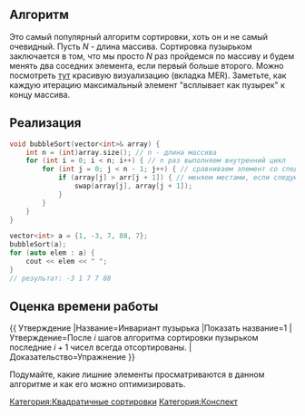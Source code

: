 ## Алгоритм

Это самый популярный алгоритм сортировки, хоть он и не самый очевидный.
Пусть $N$ - длина массива. Сортировка пузырьком заключается в том, что
мы просто $N$ раз пройдемся по массиву и будем менять два соседних
элемента, если первый больше второго. Можно посмотреть
[тут](https://visualgo.net/nl/sorting) красивую визуализацию (вкладка
MER). Заметьте, как каждую итерацию максимальный элемент "всплывает как
пузырек" к концу массива.

## Реализация

``` C++ numberLines
void bubbleSort(vector<int>& array) {
    int n = (int)array.size(); // n - длина массива
    for (int i = 0; i < n; i++) { // n раз выполняем внутренний цикл
        for (int j = 0; j < n - 1; j++) { // сравниваем элемент со следующим
            if (array[j] > arr[j + 1]) { // меняем местами, если следующий меньше
                swap(array[j], array[j + 1]);
            }
        }
    }
}

vector<int> a = {1, -3, 7, 88, 7};
bubbleSort(a);
for (auto elem : a) {
    cout << elem << " ";
}
// результат: -3 1 7 7 88
```

## Оценка времени работы

{{ Утверждение |Название=Инвариант пузырька |Показать название=1
|Утверждение=После $i$ шагов алгоритма сортировки пузырьком
последние $i + 1$ чисел всегда отсортированы.
|Доказательство=Упражнение }}

Подумайте, какие лишние элементы просматриваются в данном алгоритме и
как его можно оптимизировать.

[Категория:Квадратичные
сортировки](Категория:Квадратичные_сортировки "wikilink")
[Категория:Конспект](Категория:Конспект "wikilink")